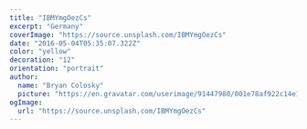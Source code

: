 ```yaml
---
title: "IBMYmgOezCs"
excerpt: "Germany"
coverImage: "https://source.unsplash.com/IBMYmgOezCs"
date: "2016-05-04T05:35:07.322Z"
color: "yellow"
decoration: "12"
orientation: "portrait"
author:
  name: "Bryan Colosky"
  picture: "https://en.gravatar.com/userimage/91447980/001e78af922c14e1f0be6f2c2dc4dcc9.png?size=200"
ogImage:
  url: "https://source.unsplash.com/IBMYmgOezCs"
---
```

